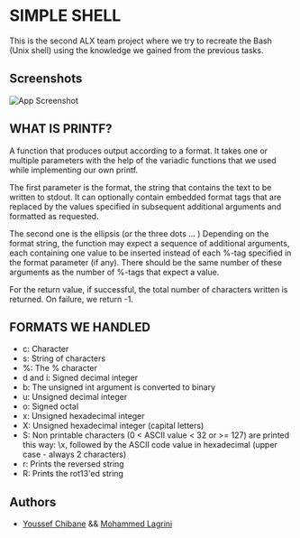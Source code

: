 # SIMPLE SHELL

This is the second ALX team project where we try to recreate the Bash (Unix shell) using the knowledge we gained from the previous tasks.
## Screenshots

![App Screenshot](https://i.imgur.com/RebjvOk.png)
## WHAT IS PRINTF?

A function that produces output according to a format. It takes one or multiple parameters with the help of the variadic functions that we used while implementing our own printf.

The first parameter is the format, the string that contains the text to be written to stdout. It can optionally contain embedded format tags that are replaced by the values specified in subsequent additional arguments and formatted as requested.

The second one is the ellipsis (or the three dots ... ) Depending on the format string, the function may expect a sequence of additional arguments, each containing one value to be inserted instead of each %-tag specified in the format parameter (if any). There should be the same number of these arguments as the number of %-tags that expect a value.

For the return value, if successful, the total number of characters written is returned. On failure, we return -1.

## FORMATS WE HANDLED

- c: Character
- s: String of characters
- %: The % character
- d and i: Signed decimal integer
- b: The unsigned int argument is converted to binary
- u: Unsigned decimal integer
- o: Signed octal
- x: Unsigned hexadecimal integer
- X: Unsigned hexadecimal integer (capital letters)
- S: Non printable characters (0 < ASCII value < 32 or >= 127) are printed this way: \x, followed by the ASCII code value in hexadecimal (upper case - always 2 characters)
- r: Prints the reversed string
- R: Prints the rot13'ed string
## Authors

- [Youssef Chibane](https://github.com/Youssef-Chibane) && [Mohammed Lagrini](https://github.com/Suigetsu)
